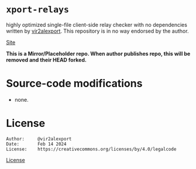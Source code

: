 # `xport-relays`

highly optimized single-file client-side relay checker with no dependencies written by [vir2alexport](https://xport.top). This repository is in no way endorsed by the author. 

[Site](https://relays.xport.top)

**This is a Mirror/Placeholder repo. When author publishes repo, this will be removed and their HEAD forked.**

# Source-code modifications
- none. 

# License
```
Author:		@vir2alexport
Date:		Feb 14 2024 
License:	https://creativecommons.org/licenses/by/4.0/legalcode	
```
[License](./LICENSE.md)
